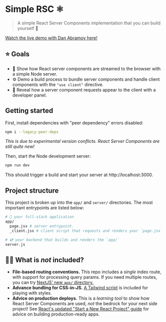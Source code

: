 # Simple RSC ⚛️

> A simple React Server Components implementation that you can build yourself 🙌

[Watch the live demo with Dan Abramov here!](https://www.youtube.com/watch?v=Fctw7WjmxpU)

## ⭐️ Goals

- 🌊 Show how React server components are streamed to the browser with a simple Node server.
- ⚙️ Demo a build process to bundle server components and handle client components with the `"use client"` directive.
- 📝 Reveal how a server component requests appear to the client with a developer panel.

## Getting started

First, install dependencies with "peer dependency" errors disabled:

```bash
npm i --legacy-peer-deps
```

_This is due to experimental version conflicts. React Server Components are still quite new!_

Then, start the Node development server:

```bash
npm run dev
```

This should trigger a build and start your server at http://localhost:3000.

## Project structure

This project is broken up into the `app/` and `server/` directories. The most important entrypoints are listed below:

```sh
# 🥞 your full-stack application
app/
  page.jsx # server entrypoint.
  _client.jsx # client script that requests and renders your `page.jsx`.

# 💿 your backend that builds and renders the `app/`
server.js
```

## 🙋‍♀️ What is _not_ included?

- **File-based routing conventions.** This repo includes a _single_ index route, with support for processing query params. If you need multiple routes, you can try [NextJS' new `app/` directory.](https://beta.nextjs.org/docs/routing/defining-routes)
- **Advance bundling for CSS-in-JS.** [A Tailwind script](https://tailwindcss.com/docs/installation/play-cdn) is included for playing with styles.
- **Advice on production deploys.** This is a _learning tool_ to show how React Server Components are used, _not_ the bedrock for your next side project! See [React's updated "Start a New React Project" guide](https://react.dev/learn/start-a-new-react-project) for advice on building production-ready apps.
